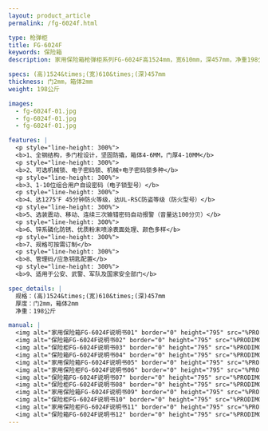 ```yaml
---
layout: product_article
permalink: /fg-6024f.html

type: 枪弹柜
title: FG-6024F
keywords: 保险箱
description: 家用保险箱枪弹柜系列FG-6024F高1524mm，宽610mm，深457mm，净重198公斤，全钢结构，箱体4-6MM，门厚4-10MM。

specs: (高)1524&times;(宽)610&times;(深)457mm
thickness: 门2mm，箱体2mm
weight: 198公斤

images:
  - fg-6024f-01.jpg
  - fg-6024f-01.jpg
  - fg-6024f-01.jpg

features: |
  <p style="line-height: 300%">
  <b>1、全钢结构，多门栓设计，坚固防撬，箱体4-6MM，门厚4-10MM</b>
  <p style="line-height: 300%">
  <b>2、可选机械锁、电子密码锁、机械+电子密码锁多种</b>
  <p style="line-height: 300%">
  <b>3、1-10位组合用户自设密码（电子锁型号）</b>
  <p style="line-height: 300%">
  <b>4、达1275℉ 45分钟防火等级，达UL-RSC防盗等级（防火型号）</b>
  <p style="line-height: 300%">
  <b>5、选装震动、移动、连续三次输错密码自动报警（音量达100分贝）</b>
  <p style="line-height: 300%">
  <b>6、锌系磷化防锈、优质粉末喷涂表面处理、颜色多样</b>
  <p style="line-height: 300%">
  <b>7、规格可按需订制</b>
  <p style="line-height: 300%">
  <b>8、管理码/应急钥匙配置</b>
  <p style="line-height: 300%">
  <b>9、适用于公安、武警、军队及国家安全部门</b>

spec_details: |
  规格：(高)1524&times;(宽)610&times;(深)457mm  
  厚度：门2mm，箱体2mm  
  净重：198公斤

manual: |
  <img alt="家用保险箱FG-6024F说明书01" border="0" height="795" src="%PRODIMGS%/fg-sm01.jpg" width="538" />  
  <img alt="保险箱FG-6024F说明书02" border="0" height="795" src="%PRODIMGS%/fg-sm02.jpg" width="538" />  
  <img alt="保险柜FG-6024F说明书03" border="0" height="795" src="%PRODIMGS%/fg-sm03.jpg" width="538" />  
  <img alt="保险箱FG-6024F说明书04" border="0" height="795" src="%PRODIMGS%/fg-sm04.jpg" width="538" />  
  <img alt="家用保险箱FG-6024F说明书05" border="0" height="795" src="%PRODIMGS%/fg-sm05.jpg" width="538" />  
  <img alt="家用保险柜FG-6024F说明书06" border="0" height="795" src="%PRODIMGS%/fg-sm06.jpg" width="538" />  
  <img alt="保险箱FG-6024F说明书07" border="0" height="795" src="%PRODIMGS%/fg-sm07.jpg" width="538" />  
  <img alt="保险柜FG-6024F说明书08" border="0" height="795" src="%PRODIMGS%/fg-sm08.jpg" width="538" />  
  <img alt="家用保险箱FG-6024F说明书09" border="0" height="795" src="%PRODIMGS%/fg-sm09.jpg" width="538" />  
  <img alt="保险柜FG-6024F说明书10" border="0" height="795" src="%PRODIMGS%/fg-sm10.jpg" width="538" />  
  <img alt="家用保险柜FG-6024F说明书11" border="0" height="795" src="%PRODIMGS%/fg-sm11.jpg" width="538" />  
  <img alt="保险箱FG-6024F说明书12" border="0" height="795" src="%PRODIMGS%/fg-sm12.jpg" width="538" />
---
```

